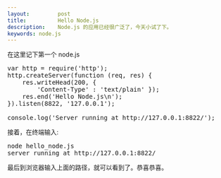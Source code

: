 ```yaml
---
layout:         post
title:          Hello Node.js
description:    Node.js 的应用已经很广泛了，今天小试了下。
keywords: node.js
---
```

在这里记下第一个 node.js
<pre name="colorcode" class="js">
var http = require('http');
http.createServer(function (req, res) {
    res.writeHead(200, {
        'Content-Type' : 'text/plain' });
    res.end('Hello Node.js\n');
}).listen(8822, '127.0.0.1');

console.log('Server running at http://127.0.0.1:8822/');
</pre>

接着，在终端输入:
<pre name="colorcode" class="js">
node hello_node.js
server running at http://127.0.0.1:8822/
</pre>

最后到浏览器输入上面的路径，就可以看到了。恭喜恭喜。


